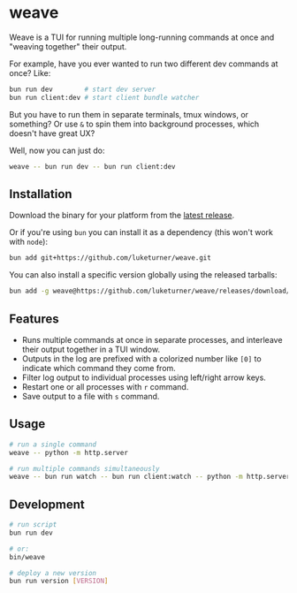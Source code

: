 # weave

Weave is a TUI for running multiple long-running commands at once and "weaving together" their output.

For example, have you ever wanted to run two different dev commands at once? Like:

```bash
bun run dev        # start dev server
bun run client:dev # start client bundle watcher
```

But you have to run them in separate terminals, tmux windows, or something? Or use `&` to spin them into background processes, which doesn't have great UX?

Well, now you can just do:

```bash
weave -- bun run dev -- bun run client:dev
```

## Installation

Download the binary for your platform from the [latest release](https://github.com/luketurner/weave/releases/latest).

Or if you're using `bun` you can install it as a dependency (this won't work with `node`):

```bash
bun add git+https://github.com/luketurner/weave.git
```

You can also install a specific version globally using the released tarballs:

```bash
bun add -g weave@https://github.com/luketurner/weave/releases/download/v0.1.3/weave-pkg.tar.gz
```

## Features

- Runs multiple commands at once in separate processes, and interleave their output together in a TUI window.
- Outputs in the log are prefixed with a colorized number like `[0]` to indicate which command they come from.
- Filter log output to individual processes using left/right arrow keys.
- Restart one or all processes with `r` command.
- Save output to a file with `s` command.

## Usage

```bash
# run a single command
weave -- python -m http.server

# run multiple commands simultaneously
weave -- bun run watch -- bun run client:watch -- python -m http.server
```

## Development

```bash
# run script
bun run dev

# or:
bin/weave

# deploy a new version
bun run version [VERSION]
```